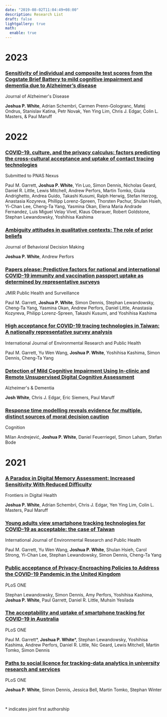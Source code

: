 ```yaml
---
date: "2019-08-02T11:04:49+08:00"
description: Research List
draft: false
lightgallery: true
math:
  enable: true
---
```

# 2023

### [Sensitivity of individual and composite test scores from the Cogstate Brief Battery to mild cognitive impairment and dementia due to Alzheimer’s disease](https://alz.confex.com/alz/2023/meetingapp.cgi/Paper/80278)

Journal of Alzheimer's Disease

**Joshua P. White**, Adrian Schembri, Carmen Prenn-Gologranc, Matej Ondrus, Stanislav Katina, Petr Novak, Yen Ying Lim, Chris J. Edgar, Colin L. Masters, & Paul Maruff


# 2022

### [COVID-19, culture, and the privacy calculus: factors predicting the cross-cultural acceptance and uptake of contact tracing technologies](https://psyarxiv.com/zeqn7/)

Submitted to PNAS Nexus

Paul M. Garrett, **Joshua P. White**, Yin Luo, Simon Dennis, Nicholas Geard, Daniel R. Little, Lewis Mitchell, Andrew Perfors, Martin Tomko, Giulia Andrighetto, Andrea Guido, Takashi Kusumi, Ralph Herwig, Stefan Herzog, Anastasia Kozyreva, Phillipp Lorenz-Spreen, Thorsten Pachur, Shulan Hsieh, Yi-Chan Lee, Cheng-Ta Yang, Yasmina Okan, Elena Maria Andrade Fernandez, Luis Miguel Velay Vivel, Klaus Oberauer, Robert Goldstone, Stephan Lewandowsky, Yoshihisa Kashima


### [Ambiguity attitudes in qualitative contexts: The role of prior beliefs](https://doi.org/10.1002/bdm.2292)

Journal of Behavioral Decision Making

**Joshua P. White**, Andrew Perfors


### [Papers please: Predictive factors for national and international COVID-19 immunity and vaccination passport uptake as determined by representative surveys](https://doi.org/10.2196/32969)

JMIR Public Health and Surveillance

Paul M. Garrett, **Joshua P. White**, Simon Dennis, Stephan Lewandowsky, Cheng-Ta Yang, Yasmina Okan, Andrew Perfors, Daniel Little, Anastasia Kozyreva, Philipp Lorenz-Spreen, Takashi Kusumi, and Yoshihisa Kashima


### [High acceptance for COVID-19 tracing technologies in Taiwan: A nationally representative survey analysis](https://doi.org/10.3390/ijerph19063323)

International Journal of Environmental Research and Public Health

Paul M. Garrett, Yu Wen Wang, **Joshua P. White**, Yoshihisa Kashima, Simon Dennis, Cheng-Ta Yang

### [Detection of Mild Cognitive Impairment Using In‐clinic and Remote Unsupervised Digital Cognitive Assessment](https://alz-journals.onlinelibrary.wiley.com/doi/abs/10.1002/alz.063091)

Alzheimer's & Dementia  

**Josh White**, Chris J. Edgar, Eric Siemers, Paul Maruff

### [Response time modelling reveals evidence for multiple, distinct sources of moral decision caution](https://doi.org/10.1016/j.cognition.2022.105026)

Cognition

Milan Andrejević, **Joshua P. White**, Daniel Feuerriegel, Simon Laham, Stefan Bode

# 2021

### [A Paradox in Digital Memory Assessment: Increased Sensitivity With Reduced Difficulty](https://doi.org/10.3389/fdgth.2021.780303)

Frontiers in Digital Health

**Joshua P. White**, Adrian  Schembri, Chris J. Edgar, Yen Ying Lim, Colin L. Masters, Paul Maruff


### [Young adults view smartphone tracking technologies for COVID-19 as acceptable: the case of Taiwan](https://doi.org/10.3390/ijerph18031332)

International Journal of Environmental Research and Public Health

Paul M. Garrett, Yu Wen Wang, **Joshua P. White**, Shulan Hsieh, Carol Strong, Yi-Chan Lee,  Stephan Lewandowsky, Simon Dennis, Cheng-Ta Yang


### [Public acceptance of Privacy-Encroaching Policies to Address the COVID-19 Pandemic in the United Kingdom](https://doi.org/10.1371/journal.pone.0245740)

PLoS ONE

Stephan Lewandowsky, Simon Dennis, Amy Perfors, Yoshihisa Kashima, **Joshua P. White**, Paul Garrett,  Daniel R. Little,  Muhsin Yesilada


### [The acceptability and uptake of smartphone tracking for COVID-19 in Australia](https://doi.org/10.1371/journal.pone.0244827)

PLoS ONE

Paul M. Garrett\*, **Joshua P. White**\*, Stephan Lewandowsky, Yoshihisa Kashima, Andrew Perfors, Daniel R. Little,  Nic Geard, Lewis Mitchell, Martin Tomko, Simon Dennis


### [Paths to social licence for tracking-data analytics in university research and services](https://doi.org/10.1371/journal.pone.0251964)

PLoS ONE

**Joshua P. White**, Simon Dennis, Jessica Bell, Martin Tomko, Stephan Winter

<br>
<p style= "font-size:14px">* indicates joint first authorship </p>
